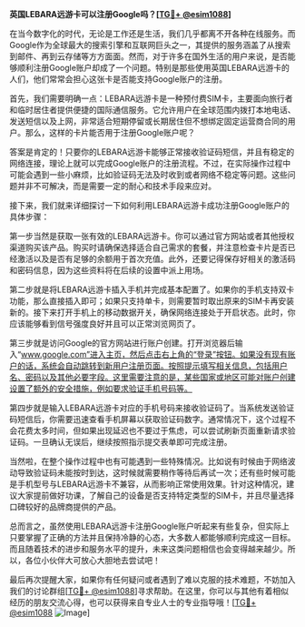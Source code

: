 **英国LEBARA远游卡可以注册Google吗？[[TG💪+ @esim1088](https://t.me/s/esim1088)]**

在当今数字化的时代，无论是工作还是生活，我们几乎都离不开各种在线服务。而Google作为全球最大的搜索引擎和互联网巨头之一，其提供的服务涵盖了从搜索到邮件、再到云存储等方方面面。然而，对于许多在国外生活的用户来说，是否能够顺利注册Google账户却成了一个问题。特别是那些使用英国LEBARA远游卡的人们，他们常常会担心这张卡是否能支持Google账户的注册。

首先，我们需要明确一点：LEBARA远游卡是一种预付费SIM卡，主要面向旅行者和临时居住者提供便捷的国际通信服务。它允许用户在全球范围内拨打本地电话、发送短信以及上网，非常适合短期停留或长期居住但不想绑定固定运营商合同的用户。那么，这样的卡片能否用于注册Google账户呢？

答案是肯定的！只要你的LEBARA远游卡能够正常接收验证码短信，并且有稳定的网络连接，理论上就可以完成Google账户的注册流程。不过，在实际操作过程中可能会遇到一些小麻烦，比如验证码无法及时收到或者网络不稳定等问题。这些问题并非不可解决，而是需要一定的耐心和技术手段来应对。

接下来，我们就来详细探讨一下如何利用LEBARA远游卡成功注册Google账户的具体步骤：

第一步当然是获取一张有效的LEBARA远游卡。你可以通过官方网站或者其他授权渠道购买该产品。购买时请确保选择适合自己需求的套餐，并注意检查卡片是否已经激活以及是否有足够的余额用于首次充值。此外，还要记得保存好相关的激活码和密码信息，因为这些资料将在后续的设置中派上用场。

第二步就是将LEBARA远游卡插入手机并完成基本配置了。如果你的手机支持双卡功能，那么直接插入即可；如果只支持单卡，则需要暂时取出原来的SIM卡再安装新的。接下来打开手机上的移动数据开关，确保网络连接处于开启状态。此时，你应该能够看到信号强度良好并且可以正常浏览网页了。

第三步就是访问Google的官方网站进行账户创建。打开浏览器后输入“www.google.com”进入主页，然后点击右上角的“登录”按钮。如果没有现有账户的话，系统会自动跳转到新用户注册页面。按照提示填写相关信息，包括用户名、密码以及其他必要字段。这里需要注意的是，某些国家或地区可能对账户创建设置了额外的安全措施，例如要求验证手机号码等。

第四步就是输入LEBARA远游卡对应的手机号码来接收验证码了。当系统发送验证码短信后，你需要迅速查看手机屏幕以获取验证码数字。通常情况下，这个过程不会花费太多时间，但如果出现延迟也不要过于焦虑，可以尝试刷新页面重新请求验证码。一旦确认无误后，继续按照指示提交表单即可完成注册。

当然啦，在整个操作过程中也有可能遇到一些特殊情况。比如说有时候由于网络波动导致验证码未能按时到达，这时候就需要稍作等待后再试一次；还有些时候可能是手机型号与LEBARA远游卡不兼容，从而影响正常使用效果。针对这种情况，建议大家提前做好功课，了解自己的设备是否支持特定类型的SIM卡，并且尽量选择口碑较好的品牌商提供的产品。

总而言之，虽然使用LEBARA远游卡注册Google账户听起来有些复杂，但实际上只要掌握了正确的方法并且保持冷静的心态，大多数人都能够顺利完成这一目标。而且随着技术的进步和服务水平的提升，未来这类问题相信也会变得越来越少。所以，各位小伙伴大可放心大胆地去尝试吧！

最后再次提醒大家，如果你有任何疑问或者遇到了难以克服的技术难题，不妨加入我们的讨论群组[[TG💪+ @esim1088](https://t.me/s/esim1088)]寻求帮助。在这里，你可以与其他有着相似经历的朋友交流心得，也可以获得来自专业人士的专业指导哦！[[TG💪+ @esim1088](https://t.me/s/esim1088) ![Image](https://i.postimg.cc/4NQfJmqS/Snipaste-2025-05-13-00-14-12.png)]